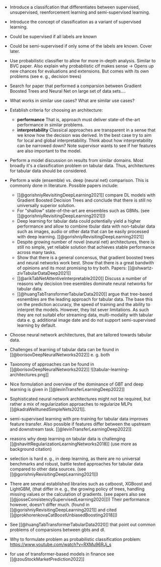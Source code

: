 - Introduce a classifcation that differentiates between supervised, unsupervised, reenforcement learning and semi-supervised learning. 
- Introduce the concept of classification as a variant of supervised learning. 
- Could be supervised if all labels are known
- Could be semi-supervised if only some of the labels are known. Cover later.
- Use probabilistic classifier to allow for more in-depth analysis. Similar to BVC paper. Also explain why probabilistic clf makes sense -> Opens up new chances for evaluations and extensions. But comes with its own problems (see e. g., decision trees)
- Search for paper that performed a comparsion between Gradient Boosted Trees and Neural Net on large set of data sets....
- What works in similar use cases? What are similar use cases?
- Establish criteria for choosing an architecture:
	- **performance** That is, approach must deliver state-of-the-art performance in similar problems.
	- **interpretability** Classical approaches are transparent in a sense that we know how the decision was derived. In the best case try to aim for local and global interpretability. Think about how interpretability can be narrowed down? Note supervisor wants to see if her features are also important to the model. 
- Perform a model discussion on results from similar domains. Most broadly it's a classification problem on tabular data. Thus, architectures for tabular data should be considered.
- Perform a wide (ensemble) vs. deep (neural net) comparison. This is commonly done in literature. Possible papers include:
	- [[@gorishniyRevisitingDeepLearning2021]] compare DL models with Gradient Boosted Decision Trees and conclude that there is still no universally superior solution.
	- For "shallow" state-of-the-art are ensembles such as GBMs. (see [[@gorishniyRevisitingDeepLearning2021]])
	- Deep learning for tabular data could potentially yield a higher performance and allow to combine tbular data with non-tabular data such as images, audio or other data that can be easily processed with deep learning. [[@gorishniyRevisitingDeepLearning2021]]
	- Despite growing number of novel (neural net) architectures, there is still no simple, yet reliable solution that achieves stable performance across many tasks. 
	- Show that there is a general concensus, that gradient boosted trees and neural networks work best. Show that there is a great bandwith of opinions and its most promising to try both. Papers: [[@shwartz-zivTabularDataDeep2021]]
	- [[@arikTabNetAttentiveInterpretable2020]] Discuss a number of reasons why decisiion tree esembles dominate neural networks for tabular data.
	- [[@huangTabTransformerTabularData2020]] argue that tree-based esnembles are the leading approach for tabular data. The base this on the prediction accuracy, the speed of training and the ability to interpret the models. However, they list sever limitations. As such they are not suitabl efor streaming data, multi-modality with tabular data e. g. additional image date and do not support semi-supervised learning by default.
- Choose neural network architectures, that are tailored towards tabular data.
- Challenges of learning of tabular data can be found in [[@borisovDeepNeuralNetworks2022]] e. g. both 
- Taxonomy of approaches can be found in [[@borisovDeepNeuralNetworks2022]] 
![[tabular-learning-architectures.png]]
- Nice formulation and overview of the dominance of GBT and deep learning is given in [[@levinTransferLearningDeep2022]]

- Sophisticated neural network architectures might not be required, but rather a mix of regularization approaches to regularize MLPs [[@kadraWelltunedSimpleNets2021]].

- semi-supervised learning with pre-training for tabular data improves feature transfer. Also possible if features differ between the upstream and downstream task. [[@levinTransferLearningDeep2022]] 
- reasons why deep learning on tabular data is challenging [[@shavittRegularizationLearningNetworks2018]] (use more as background citation)
- selection is hard e. g., in deep learning, as there are no universal benchmarks and robust, battle tested approaches for tabular data compared to other data sources. (see [[@gorishniyRevisitingDeepLearning2021]])

- There are several established libraries such as catboost, XGBoost and LightGBM, (that differ in e. g., the growing policy of trees, handling missing values or the calculation of gradients. (see papers also see [[@josseConsistencySupervisedLearning2020]]))  Their performance however, doesn't differ much. (found in [[@gorishniyRevisitingDeepLearning2021]] and cited [[@prokhorenkovaCatBoostUnbiasedBoosting2018]])
- See [[@huangTabTransformerTabularData2020]] that point out common problems of comparsions between gbts and dl.
- Why to formulate problem as probabilistic classification problem: https://www.youtube.com/watch?v=RXMu96RJj_s
- for use of transformer-based models in finance see [[@zouStockMarketPrediction2022]]